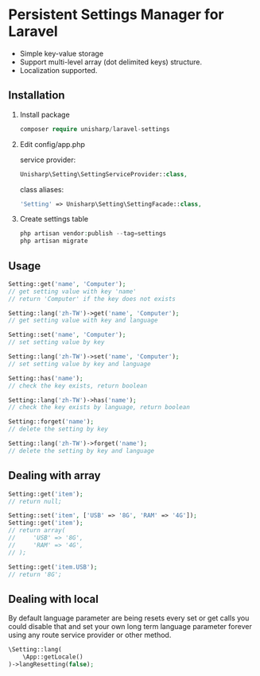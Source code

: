 # Persistent Settings Manager for Laravel

 * Simple key-value storage
 * Support multi-level array (dot delimited keys) structure.
 * Localization supported.

## Installation

1. Install package

    ```php
    composer require unisharp/laravel-settings
    ```

1. Edit config/app.php

    service provider:

    ```php
    Unisharp\Setting\SettingServiceProvider::class,
    ```

    class aliases:

    ```php
    'Setting' => Unisharp\Setting\SettingFacade::class,
    ```

1. Create settings table

    ```php
    php artisan vendor:publish --tag=settings
    php artisan migrate
    ```

## Usage

```php
Setting::get('name', 'Computer');
// get setting value with key 'name'
// return 'Computer' if the key does not exists

Setting::lang('zh-TW')->get('name', 'Computer');
// get setting value with key and language

Setting::set('name', 'Computer');
// set setting value by key

Setting::lang('zh-TW')->set('name', 'Computer');
// set setting value by key and language

Setting::has('name');
// check the key exists, return boolean

Setting::lang('zh-TW')->has('name');
// check the key exists by language, return boolean

Setting::forget('name');
// delete the setting by key

Setting::lang('zh-TW')->forget('name');
// delete the setting by key and language
```

## Dealing with array

```php
Setting::get('item');
// return null;

Setting::set('item', ['USB' => '8G', 'RAM' => '4G']);
Setting::get('item');
// return array(
//     'USB' => '8G',
//     'RAM' => '4G',
// );

Setting::get('item.USB');
// return '8G';
```

## Dealing with local

By default language parameter are being resets every set or get calls you could disable that and set your own long term language parameter forever using any route service provider or other method.

```php
\Setting::lang(
    \App::getLocale()
)->langResetting(false);
```
